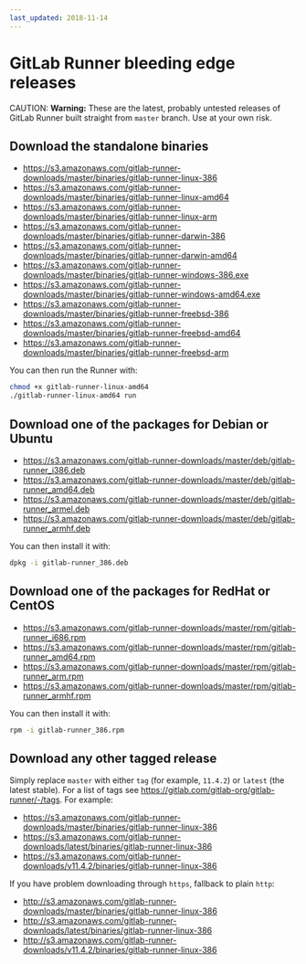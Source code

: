 ```yaml
---
last_updated: 2018-11-14
---
```


# GitLab Runner bleeding edge releases

CAUTION: **Warning:**
These are the latest, probably untested releases of GitLab Runner built straight
from `master` branch. Use at your own risk.

## Download the standalone binaries

- <https://s3.amazonaws.com/gitlab-runner-downloads/master/binaries/gitlab-runner-linux-386>
- <https://s3.amazonaws.com/gitlab-runner-downloads/master/binaries/gitlab-runner-linux-amd64>
- <https://s3.amazonaws.com/gitlab-runner-downloads/master/binaries/gitlab-runner-linux-arm>
- <https://s3.amazonaws.com/gitlab-runner-downloads/master/binaries/gitlab-runner-darwin-386>
- <https://s3.amazonaws.com/gitlab-runner-downloads/master/binaries/gitlab-runner-darwin-amd64>
- <https://s3.amazonaws.com/gitlab-runner-downloads/master/binaries/gitlab-runner-windows-386.exe>
- <https://s3.amazonaws.com/gitlab-runner-downloads/master/binaries/gitlab-runner-windows-amd64.exe>
- <https://s3.amazonaws.com/gitlab-runner-downloads/master/binaries/gitlab-runner-freebsd-386>
- <https://s3.amazonaws.com/gitlab-runner-downloads/master/binaries/gitlab-runner-freebsd-amd64>
- <https://s3.amazonaws.com/gitlab-runner-downloads/master/binaries/gitlab-runner-freebsd-arm>

You can then run the Runner with:
```bash
chmod +x gitlab-runner-linux-amd64
./gitlab-runner-linux-amd64 run
```

## Download one of the packages for Debian or Ubuntu

- <https://s3.amazonaws.com/gitlab-runner-downloads/master/deb/gitlab-runner_i386.deb>
- <https://s3.amazonaws.com/gitlab-runner-downloads/master/deb/gitlab-runner_amd64.deb>
- <https://s3.amazonaws.com/gitlab-runner-downloads/master/deb/gitlab-runner_armel.deb>
- <https://s3.amazonaws.com/gitlab-runner-downloads/master/deb/gitlab-runner_armhf.deb>

You can then install it with:

```bash
dpkg -i gitlab-runner_386.deb
```

## Download one of the packages for RedHat or CentOS

- <https://s3.amazonaws.com/gitlab-runner-downloads/master/rpm/gitlab-runner_i686.rpm>
- <https://s3.amazonaws.com/gitlab-runner-downloads/master/rpm/gitlab-runner_amd64.rpm>
- <https://s3.amazonaws.com/gitlab-runner-downloads/master/rpm/gitlab-runner_arm.rpm>
- <https://s3.amazonaws.com/gitlab-runner-downloads/master/rpm/gitlab-runner_armhf.rpm>

You can then install it with:

```bash
rpm -i gitlab-runner_386.rpm
```

## Download any other tagged release

Simply replace `master` with either `tag` (for example, `11.4.2`) or `latest` (the latest
stable). For a list of tags see <https://gitlab.com/gitlab-org/gitlab-runner/-/tags>.
For example:

- <https://s3.amazonaws.com/gitlab-runner-downloads/master/binaries/gitlab-runner-linux-386>
- <https://s3.amazonaws.com/gitlab-runner-downloads/latest/binaries/gitlab-runner-linux-386>
- <https://s3.amazonaws.com/gitlab-runner-downloads/v11.4.2/binaries/gitlab-runner-linux-386>

If you have problem downloading through `https`, fallback to plain `http`:

- <http://s3.amazonaws.com/gitlab-runner-downloads/master/binaries/gitlab-runner-linux-386>
- <http://s3.amazonaws.com/gitlab-runner-downloads/latest/binaries/gitlab-runner-linux-386>
- <http://s3.amazonaws.com/gitlab-runner-downloads/v11.4.2/binaries/gitlab-runner-linux-386>
